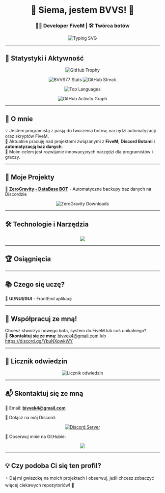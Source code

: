 <h1 align="center">👋 Siema, jestem BVVS! 🚀</h1>
<h3 align="center">👨‍💻 Developer FiveM | 🛠️ Twórca botów</h3>

<p align="center">
  <img src="https://readme-typing-svg.herokuapp.com?font=Fira+Code&size=22&pause=1000&color=F7F7F7&width=500&lines=💡+Tworzę+boty+i+automatyzacje;🔥+Obserwuj+i+daj+⭐+jeśli+podoba+Ci+się+moje+repozytoria!" alt="Typing SVG">
</p>

---

## 🌟 **Statystyki i Aktywność**
<p align="center">
  <img src="https://github-profile-trophy.vercel.app/?username=BVVS77&theme=radical&no-frame=true&margin-w=5&column=7" alt="GitHub Trophy"/>
</p>

<p align="center">
  <img src="https://github-readme-stats.vercel.app/api?username=BVVS77&show_icons=true&theme=radical" alt="BVVS77 Stats"/>
  <img src="https://github-readme-streak-stats.herokuapp.com/?user=BVVS77&theme=radical" alt="GitHub Streak"/>
</p>

<p align="center">
  <img src="https://github-readme-stats.vercel.app/api/top-langs/?username=BVVS77&layout=compact&theme=radical" alt="Top Languages"/>
</p>

<p align="center">
  <img src="https://github-readme-activity-graph.vercel.app/graph?username=BVVS77&bg_color=1a1b27&color=f8d847&line=fa8b02&point=f8d847&area=true&hide_border=true" alt="GitHub Activity Graph"/>
</p>

---

## 🚀 **O mnie**
💡 Jestem programistą z pasją do tworzenia botów, narzędzi automatyzacji oraz skryptów FiveM.  
📌 Aktualnie pracuję nad projektami związanymi z **FiveM**, **Discord Botami** i **automatyzacją baz danych**.  
🎯 Moim celem jest rozwijanie innowacyjnych narzędzi dla programistów i graczy.  

---

## 📂 **Moje Projekty**
🔹 **[ZeroGravity - DataBase BOT](https://github.com/BVVS77/zerogravity-databot)** - Automatyczne backupy baz danych na Discordzie  

<p align="center">
  <img src="https://img.shields.io/github/downloads/BVVS77/zerogravity-databot/total?style=for-the-badge" alt="ZeroGravity Downloads"/>
</p>

---

## 🛠 **Technologie i Narzędzia**
<p align="center">
  <img src="https://skillicons.dev/icons?i=python,cpp,html,css,js,mysql,discord,github,linux,docker,git" />
</p>

---

## 🏆 **Osiągnięcia**

---

## 📚 **Czego się uczę?**
🔹 **UI/NUI/GUI** - FrontEnd aplikacji 

---

## 🤝 **Współpracuj ze mną!**
Chcesz stworzyć nowego bota, system do FiveM lub coś unikalnego?  
📩 **Skontaktuj się ze mną:** bivvek4@gmail.com  lub https://discord.gg/YbuNXpwkWY

---

## 👀 **Licznik odwiedzin**
<p align="center">
  <img src="https://count.getloli.com/get/@BVVS77?theme=rule34" alt="Licznik odwiedzin">
</p>

---

## 📬 **Skontaktuj się ze mną**
📧 Email: **bivvek4@gmail.com**  

📢 Dołącz na mój Discord:  
<p align="center">
  <a href="https://discord.gg/YbuNXpwkWY">
    <img src="https://invidget.switchblade.xyz/YbuNXpwkWY" alt="Discord Server">
  </a>
</p>

📌 Obserwuj mnie na GitHubie:  
<p align="center">
  <img src="https://img.shields.io/github/followers/BVVS77?label=Obserwujący&style=for-the-badge&color=blueviolet"/>
</p>

---

## 💡 **Czy podoba Ci się ten profil?**
⭐ Daj mi gwiazdkę na moich projektach i obserwuj, jeśli chcesz zobaczyć więcej ciekawych repozytoriów! 🚀  
